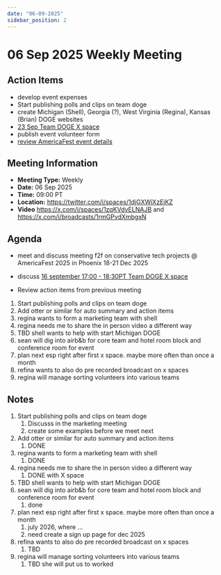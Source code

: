 ```yaml
---
date: "06-09-2025"
sidebar_position: 2
---
```


# 06 Sep 2025 Weekly Meeting

## Action Items

- develop event expenses
- Start publishing polls and clips on team doge
- create Michigan (Shell), Georgia (?), West Virginia (Regina), Kansas (Brian) DOGE websites
- [23 Sep Team DOGE X space](docs/events/team-doge-23sep2025.md)
- publish event volunteer form
- [review AmericaFest event details](docs/events/americafest-2025.md) 

## Meeting Information

- **Meeting Type:** Weekly
- **Date:**  06 Sep 2025
- **Time:** 09:00 PT
- **Location:** https://twitter.com/i/spaces/1djGXWjXzEjKZ
- **Video** https://x.com/i/spaces/1zqKVdvELNAJB and https://x.com/i/broadcasts/1rmGPvdXmbgxN

## Agenda

- meet and discuss meeting f2f on conservative tech projects @ AmericaFest 2025 in Phoenix 18-21 Dec 2025
- discuss [16 september 17:00 - 18:30PT Team DOGE X space](/docs/events/team-doge-23sep2025)

- Review action items from previous meeting 
1. Start publishing polls and clips on team doge
1. Add otter or similar for auto summary and action items 
1. regina wants to form a marketing team with shell 
1. regina needs me to share the in person video a different way 
1. TBD shell wants to help with start Michigan DOGE
1. sean will dig into airb&b for core team and hotel room block and conference room for event
1. plan next esp right after first x space. maybe more often than once a month
1. refina wants to also do pre recorded broadcast on x spaces
1. regina will manage sorting volunteers into various teams

## Notes

1. Start publishing polls and clips on team doge
    1. Discusss in the marketing meeting
    1. create some examples before we meet next
1. Add otter or similar for auto summary and action items 
    1. DONE
1. regina wants to form a marketing team with shell 
    1. DONE
1. regina needs me to share the in person video a different way 
    1. DONE with X space 
1. TBD shell wants to help with start Michigan DOGE
1. sean will dig into airb&b for core team and hotel room block and conference room for event
    1. done
1. plan next esp right after first x space. maybe more often than once a month
    1. july 2026, where ...
    1. need create a sign up page for dec 2025
1. refina wants to also do pre recorded broadcast on x spaces
    1. TBD
1. regina will manage sorting volunteers into various teams
    1. TBD she will put us to worked
